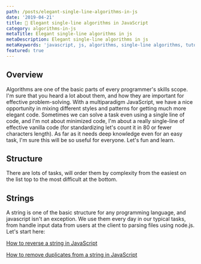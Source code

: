 ```yaml
---
path: /posts/elegant-single-line-algorithms-in-js
date: '2019-04-21'
title: 🥇 Elegant single-line algorithms in JavaScript
category: algorithms-in-js
metaTitle: Elegant single-line algorithms in js
metaDescription: Elegant single-line algorithms in js
metaKeywords: 'javascript, js, algorithms, single-line algorithms, tutorials'
featured: true
---
```


## Overview

Algorithms are one of the basic parts of every programmer's skills scope. I'm sure that you heard a lot about them, and how they are important for effective problem-solving. With a multiparadigm JavaScript, we have a nice opportunity in mixing different styles and patterns for getting much more elegant code. Sometimes we can solve a task even using a single line of code, and I'm not about minimized code, I'm about a really single-line of effective vanilla code (for standardizing let's count it in 80 or fewer characters length). As far as it needs deep knowledge even for an easy task, I'm sure this will be so useful for everyone. Let's fun and learn.

## Structure

There are lots of tasks, will order them by complexity from the easiest on the list top to the most difficult at the bottom.


## Strings

A string is one of the basic structure for any programming language, and javascript isn't an exception. We use them every day in our typical tasks, from handle input data from users at the client to parsing files using node.js. Let's start here:

[How to reverse a string in JavaScript](/posts/how-to-reverse-string-in-javascript)


[How to remove duplicates from a string in JavaScript](/posts/how-to-remove-duplicates-from-string-in-javascript)
